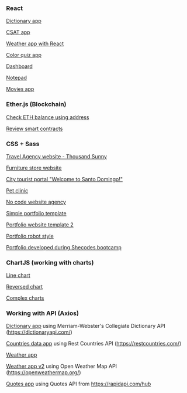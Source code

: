 ### React

[Dictionary app](https://github.com/cgbl-90/dictionary-project)

[CSAT app](https://github.com/cgbl-90/csat-react-app)

[Weather app with React](https://github.com/cgbl-90/react-weather-app)

[Color quiz app](https://github.com/cgbl-90/react-quiz-app)

[Dashboard](https://github.com/cgbl-90/flask-react-dashboard)

[Notepad](https://github.com/cgbl-90/react-word)

[Movies app](https://github.com/cgbl-90/react-movies-code)


### Ether.js (Blockchain)

[Check ETH balance using address](https://github.com/cgbl-90/ether-react-balance)

[Review smart contracts](https://github.com/cgbl-90/ether-react-smart-contract)


### CSS + Sass

[Travel Agency website - Thousand Sunny](https://github.com/cgbl-90/sass-thousand-sunny)

[Furniture store website](https://github.com/cgbl-90/sass-furniutr)

[City tourist portal "Welcome to Santo Domingo!"](https://github.com/cgbl-90/welcome_to_santo_domingo)

[Pet clinic](https://github.com/cgbl-90/pet-care-website)

[No code website agency](https://github.com/cgbl-90/no-code-agency)

[Simple portfolio template](https://github.com/cgbl-90/new-portfolio)

[Portfolio website template 2](https://github.com/cgbl-90/portfolio_website_simple)

[Portfolio robot style](https://github.com/cgbl-90/portfolio-style-robot)

[Portfolio developed during Shecodes bootcamp](https://github.com/cgbl-90/shecodes-portfolio)


### ChartJS (working with charts)

[Line chart](https://github.com/cgbl-90/chartjs-line-chart-test)

[Reversed chart](https://github.com/cgbl-90/chartjs-reversed-chart)

[Complex charts](https://github.com/cgbl-90/chartjs-complex-graphics)


### Working with API (Axios)

[Dictionary app](https://github.com/cgbl-90/dictionary-project) using Merriam-Webster's Collegiate Dictionary API (https://dictionaryapi.com/)

[Countries data app](https://github.com/cgbl-90/axios-countries-api) using Rest Countries API (https://restcountries.com/)

[Weather app](https://github.com/cgbl-90/weather-app-2)

[Weather app v2](https://github.com/cgbl-90/weather-app) using Open Weather Map API (https://openweathermap.org/)

[Quotes app](https://github.com/cgbl-90/inspirational_quotes_with_API) using Quotes API from https://rapidapi.com/hub
